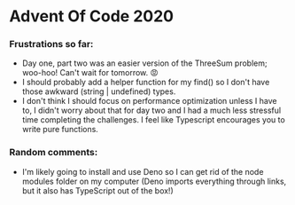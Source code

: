 # Advent Of Code 2020

### Frustrations so far:
- Day one, part two was an easier version of the ThreeSum problem; woo-hoo! Can't wait for tomorrow. 😡
- I should probably add a helper function for my find() so I don't have those awkward (string | undefined) types.
- I don't think I should focus on performance optimization unless I have to, I didn't worry about that
  for day two and I had a much less stressful time completing the challenges. I feel like Typescript encourages you
  to write pure functions.

### Random comments:
- I'm likely going to install and use Deno so I can get rid of the node modules folder on my computer (Deno imports everything through links, but it also has TypeScript out of the box!)

